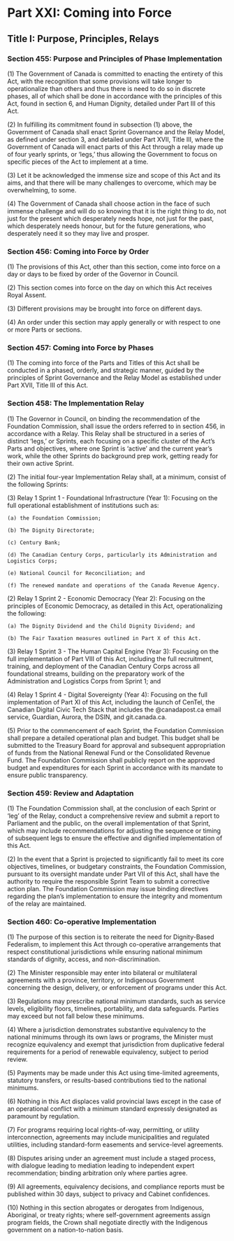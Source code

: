 # Part XXI: Coming into Force

## Title I: Purpose, Principles, Relays

### Section 455: Purpose and Principles of Phase Implementation

(1) The Government of Canada is committed to enacting the entirety of this Act, with the recognition that some provisions will take longer to operationalize than others and thus there is need to do so in discrete phases, all of which shall be done in accordance with the principles of this Act, found in section 6, and Human Dignity, detailed under Part III of this Act.

(2) In fulfilling its commitment found in subsection (1) above, the Government of Canada shall enact Sprint Governance and the Relay Model, as defined under section 3, and detailed under Part XVII, Title III, where the Government of Canada will enact parts of this Act through a relay made up of four yearly sprints, or ‘legs,’ thus allowing the Government to focus on specific pieces of the Act to implement at a time.

(3) Let it be acknowledged the immense size and scope of this Act and its aims, and that there will be many challenges to overcome, which may be overwhelming, to some.

(4) The Government of Canada shall choose action in the face of such immense challenge and will do so knowing that it is the right thing to do, not just for the present which desperately needs hope, not just for the past, which desperately needs honour, but for the future generations, who desperately need it so they may live and prosper.

### Section 456: Coming into Force by Order

(1) The provisions of this Act, other than this section, come into force on a day or days to be fixed by order of the Governor in Council.

(2) This section comes into force on the day on which this Act receives Royal Assent.

(3) Different provisions may be brought into force on different days.

(4) An order under this section may apply generally or with respect to one or more Parts or sections.

### Section 457: Coming into Force by Phases

(1) The coming into force of the Parts and Titles of this Act shall be conducted in a phased, orderly, and strategic manner, guided by the principles of Sprint Governance and the Relay Model as established under Part XVII, Title III of this Act.

### Section 458: The Implementation Relay

(1) The Governor in Council, on binding the recommendation of the Foundation Commission, shall issue the orders referred to in section 456, in accordance with a Relay. This Relay shall be structured in a series of distinct ‘legs,’ or Sprints, each focusing on a specific cluster of the Act’s Parts and objectives, where one Sprint is ‘active’ and the current year’s work, while the other Sprints do background prep work, getting ready for their own active Sprint.

(2) The initial four-year Implementation Relay shall, at a minimum, consist of the following Sprints:

(3) Relay 1 Sprint 1 \- Foundational Infrastructure (Year 1): Focusing on the full operational establishment of institutions such as:

    (a) the Foundation Commission;

    (b) The Dignity Directorate;

    (c) Century Bank;

    (d) The Canadian Century Corps, particularly its Administration and Logistics Corps;

    (e) National Council for Reconciliation; and

    (f) The renewed mandate and operations of the Canada Revenue Agency.

(2) Relay 1 Sprint 2 \- Economic Democracy (Year 2): Focusing on the principles of Economic Democracy, as detailed in this Act, operationalizing the following:

    (a) The Dignity Dividend and the Child Dignity Dividend; and

    (b) The Fair Taxation measures outlined in Part X of this Act.

(3) Relay 1 Sprint 3 \- The Human Capital Engine (Year 3): Focusing on the full implementation of Part VIII of this Act, including the full recruitment, training, and deployment of the Canadian Century Corps across all foundational streams, building on the preparatory work of the Administration and Logistics Corps from Sprint 1; and

(4) Relay 1 Sprint 4 \- Digital Sovereignty (Year 4): Focusing on the full implementation of Part XI of this Act, including the launch of CenTel, the Canadian Digital Civic Tech Stack that includes the @canadapost.ca email service, Guardian, Aurora, the DSIN, and git.canada.ca.

(5) Prior to the commencement of each Sprint, the Foundation Commission shall prepare a detailed operational plan and budget. This budget shall be submitted to the Treasury Board for approval and subsequent appropriation of funds from the National Renewal Fund or the Consolidated Revenue Fund. The Foundation Commission shall publicly report on the approved budget and expenditures for each Sprint in accordance with its mandate to ensure public transparency.

### Section 459: Review and Adaptation

(1) The Foundation Commission shall, at the conclusion of each Sprint or ‘leg’ of the Relay, conduct a comprehensive review and submit a report to Parliament and the public, on the overall implementation of that Sprint, which may include recommendations for adjusting the sequence or timing of subsequent legs to ensure the effective and dignified implementation of this Act.

(2) In the event that a Sprint is projected to significantly fail to meet its core objectives, timelines, or budgetary constraints, the Foundation Commission, pursuant to its oversight mandate under Part VII of this Act, shall have the authority to require the responsible Sprint Team to submit a corrective action plan. The Foundation Commission may issue binding directives regarding the plan’s implementation to ensure the integrity and momentum of the relay are maintained.

### Section 460: Co-operative Implementation

(1) The purpose of this section is to reiterate the need for Dignity-Based Federalism, to implement this Act through co-operative arrangements that respect constitutional jurisdictions while ensuring national minimum standards of dignity, access, and non-discrimination.

(2) The Minister responsible may enter into bilateral or multilateral agreements with a province, territory, or Indigenous Government concerning the design, delivery, or enforcement of programs under this Act.

(3) Regulations may prescribe national minimum standards, such as service levels, eligibility floors, timelines, portability, and data safeguards. Parties may exceed but not fall below these minimums.

(4) Where a jurisdiction demonstrates substantive equivalency to the national minimums through its own laws or programs, the Minister must recognize equivalency and exempt that jurisdiction from duplicative federal requirements for a period of renewable equivalency, subject to period review.

(5) Payments may be made under this Act using time-limited agreements, statutory transfers, or results-based contributions tied to the national minimums.

(6) Nothing in this Act displaces valid provincial laws except in the case of an operational conflict with a minimum standard expressly designated as paramount by regulation.

(7) For programs requiring local rights-of-way, permitting, or utility interconnection, agreements may include municipalities and regulated utilities, including standard-form easements and service-level agreements.

(8) Disputes arising under an agreement must include a staged process, with dialogue leading to mediation leading to independent expert recommendation; binding arbitration only where parties agree.

(9) All agreements, equivalency decisions, and compliance reports must be published within 30 days, subject to privacy and Cabinet confidences.

(10) Nothing in this section abrogates or derogates from Indigenous, Aboriginal, or treaty rights; where self-government agreements assign program fields, the Crown shall negotiate directly with the Indigenous government on a nation-to-nation basis.


